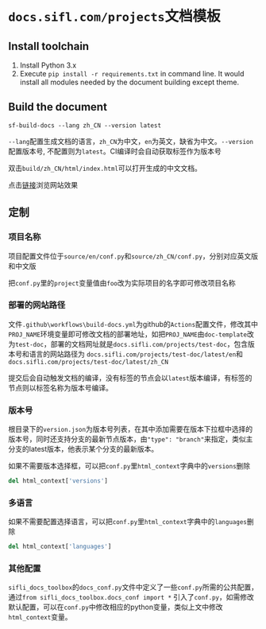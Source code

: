 # `docs.sifl.com/projects`文档模板

## Install toolchain
1. Install Python 3.x
1. Execute `pip install -r requirements.txt` in command line. It would install all modules needed by the document building except theme.

## Build the document
```shell
sf-build-docs --lang zh_CN --version latest
```

`--lang`配置生成文档的语言，`zh_CN`为中文，`en`为英文，缺省为中文。`--version`配置版本号, 不配置则为`latest`。CI编译时会自动获取标签作为版本号

双击`build/zh_CN/html/index.html`可以打开生成的中文文档。

点击[链接]((https://docs.sifli.com/projects/doc-template/latest/zh_CN/index.html))浏览网站效果


## 定制
### 项目名称
项目配置文件位于`source/en/conf.py`和`source/zh_CN/conf.py`，分别对应英文版和中文版

把`conf.py`里的`project`变量值由`foo`改为实际项目的名字即可修改项目名称

### 部署的网站路径
文件`.github\workflows\build-docs.yml`为github的`Actions`配置文件，修改其中`PROJ_NAME`环境变量即可修改文档的部署地址，如把`PROJ_NAME`由`doc-template`改为`test-doc`，部署的文档网址就是`docs.sifli.com/projects/test-doc`，包含版本号和语言的网站路径为
`docs.sifli.com/projects/test-doc/latest/en`和`docs.sifli.com/projects/test-doc/latest/zh_CN`

提交后会自动触发文档的编译，没有标签的节点会以`latest`版本编译，有标签的节点则以标签名称为版本号编译。

### 版本号
根目录下的`version.json`为版本号列表，在其中添加需要在版本下拉框中选择的版本号，同时还支持分支的最新节点版本，由`"type": "branch"`来指定，类似主分支的latest版本，他表示某个分支的最新版本。

如果不需要版本选择框，可以把`conf.py`里`html_context`字典中的`versions`删除
```py
del html_context['versions']
```

### 多语言
如果不需要配置选择语言，可以把`conf.py`里`html_context`字典中的`languages`删除

```py
del html_context['languages']
```

### 其他配置
`sifli_docs_toolbox`的`docs_conf.py`文件中定义了一些`conf.py`所需的公共配置，通过`from sifli_docs_toolbox.docs_conf import *` 引入了`conf.py`，如需修改默认配置，可以在`conf.py`中修改相应的python变量，类似上文中修改`html_context`变量。
